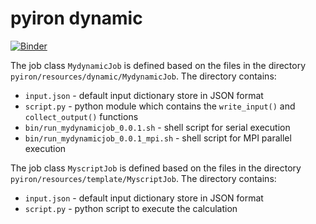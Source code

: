 # pyiron dynamic 
[![Binder](https://mybinder.org/badge_logo.svg)](https://mybinder.org/v2/gh/jan-janssen/pyiron-materialdigital-demo/HEAD)

The job class `MydynamicJob` is defined based on the files in the directory `pyiron/resources/dynamic/MydynamicJob`. The directory contains: 

- `input.json` - default input dictionary store in JSON format
- `script.py` - python module which contains the `write_input()` and `collect_output()` functions
- `bin/run_mydynamicjob_0.0.1.sh` - shell script for serial execution
- `bin/run_mydynamicjob_0.0.1_mpi.sh` - shell script for MPI parallel execution

The job class `MyscriptJob` is defined based on the files in the directory `pyiron/resources/template/MyscriptJob`. The directory contains: 

- `input.json` - default input dictionary store in JSON format
- `script.py` - python script to execute the calculation
